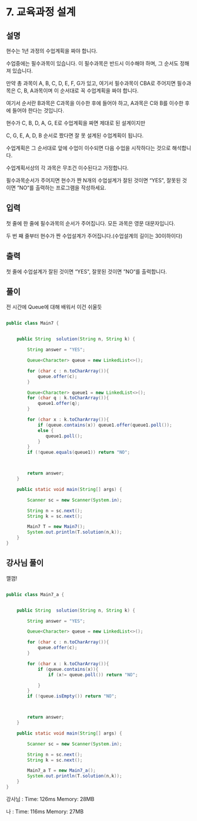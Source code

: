 # 7. 교육과정 설계

## 설명

현수는 1년 과정의 수업계획을 짜야 합니다.

수업중에는 필수과목이 있습니다. 이 필수과목은 반드시 이수해야 하며, 그 순서도 정해져 있습니다.

만약 총 과목이 A, B, C, D, E, F, G가 있고, 여기서 필수과목이 CBA로 주어지면 필수과목은 C, B, A과목이며 이 순서대로 꼭 수업계획을 짜야 합니다.

여기서 순서란 B과목은 C과목을 이수한 후에 들어야 하고, A과목은 C와 B를 이수한 후에 들어야 한다는 것입니다.

현수가 C, B, D, A, G, E로 수업계획을 짜면 제대로 된 설계이지만

C, G, E, A, D, B 순서로 짰다면 잘 못 설계된 수업계획이 됩니다.

수업계획은 그 순서대로 앞에 수업이 이수되면 다음 수업을 시작하다는 것으로 해석합니다.

수업계획서상의 각 과목은 무조건 이수된다고 가정합니다.

필수과목순서가 주어지면 현수가 짠 N개의 수업설계가 잘된 것이면 “YES", 잘못된 것이면 ”NO“를 출력하는 프로그램을 작성하세요.


## 입력
첫 줄에 한 줄에 필수과목의 순서가 주어집니다. 모든 과목은 영문 대문자입니다.

두 번 째 줄부터 현수가 짠 수업설계가 주어집니다.(수업설계의 길이는 30이하이다)


## 출력
첫 줄에 수업설계가 잘된 것이면 “YES", 잘못된 것이면 ”NO“를 출력합니다.

## 풀이

전 시간에 Queue에 대해 배워서 이건 쉬울듯

```java

public class Main7 {


    public String  solution(String n, String k) {

        String answer = "YES";

        Queue<Character> queue = new LinkedList<>();

        for (char c : n.toCharArray()){
            queue.offer(c);
        }

        Queue<Character> queue1 = new LinkedList<>();
        for (char q : k.toCharArray()){
            queue1.offer(q);
        }

        for (char x : k.toCharArray()){
            if (queue.contains(x)) queue1.offer(queue1.poll());
            else {
               queue1.poll();
            }
        }
        if (!queue.equals(queue1)) return "NO";



        return answer;
    }

    public static void main(String[] args) {

        Scanner sc = new Scanner(System.in);

        String n = sc.next();
        String k = sc.next();

        Main7 T = new Main7();
        System.out.println(T.solution(n,k));
    }
}

```

## 강사님 풀이

깰껌!

```java

public class Main7_a {


    public String  solution(String n, String k) {

        String answer = "YES";

        Queue<Character> queue = new LinkedList<>();

        for (char c : n.toCharArray()){
            queue.offer(c);
        }

        for (char x : k.toCharArray()){
            if (queue.contains(x)){
                if (x!= queue.poll()) return "NO";

            }
        }
        if (!queue.isEmpty()) return "NO";



        return answer;
    }

    public static void main(String[] args) {

        Scanner sc = new Scanner(System.in);

        String n = sc.next();
        String k = sc.next();

        Main7_a T = new Main7_a();
        System.out.println(T.solution(n,k));
    }
}

```

강사님 : Time: 126ms Memory: 28MB 

나 : Time: 116ms Memory: 27MB 